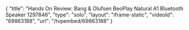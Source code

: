 {
    "title": "Hands On Review: Bang & Olufsen BeoPlay Natural A1 Bluetooth Speaker 1297846",
    "type": "solo",
    "layout": "iframe-static",
    "videoId": "69863188",
    "url": "\/tvpembed\/69863188"
}